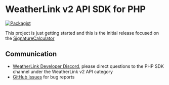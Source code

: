 # WeatherLink v2 API SDK for PHP

[![Packagist](https://img.shields.io/packagist/v/weatherlink/weatherlink_v2_api_sdk?color=blue&style=flat-square)](https://packagist.org/packages/weatherlink/weatherlink_v2_api_sdk)

This project is just getting started and this is the initial release focused on the [SignatureCalculator](https://github.com/weatherlink/weatherlink-v2-api-sdk-php/blob/main/src/weatherlink_v2_api_sdk/signature/SignatureCalculator.php)

## Communication

* [WeatherLink Developer Discord](https://discord.gg/WCEdd2S4Ve), please direct questions to the PHP SDK channel under the WeatherLink v2 API category
* [GitHub Issues](https://github.com/weatherlink/weatherlink-v2-api-sdk-php/issues) for bug reports



